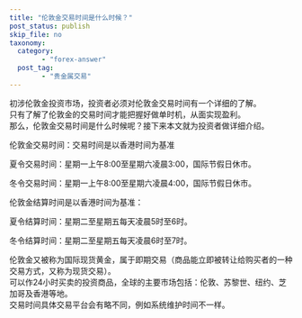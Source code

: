```yaml
---
title: "伦敦金交易时间是什么时候？"
post_status: publish
skip_file: no
taxonomy:
  category:
        - "forex-answer"
  post_tag:
        - "贵金属交易"
---
```


初涉伦敦金投资市场，投资者必须对伦敦金交易时间有一个详细的了解。  
只有了解了伦敦金的交易时间才能把握好做单时机，从面实现盈利。  
那么，伦敦金交易时间是什么时候呢？接下来本文就为投资者做详细介绍。

伦敦金交易时间：交易时间是以香港时间为基准

夏令交易时间：星期一上午8:00至星期六凌晨3:00，国际节假日休市。

冬令交易时间：星期一上午8:00至星期六凌晨4:00，国际节假日休市。

伦敦金结算时间是以香港时间为基准：

夏令结算时间：星期二至星期五每天凌晨5时至6时。

冬令结算时间：星期二至星期五每天凌晨6时至7时。

伦敦金又被称为国际现货黄金，属于即期交易（商品能立即被转让给购买者的一种交易方式，又称为现货交易）。  
可以作24小时买卖的投资商品，全球的主要市场包括：伦敦、苏黎世、纽约、芝加哥及香港等地。  
交易时间具体交易平台会有略不同，例如系统维护时间不一样。
